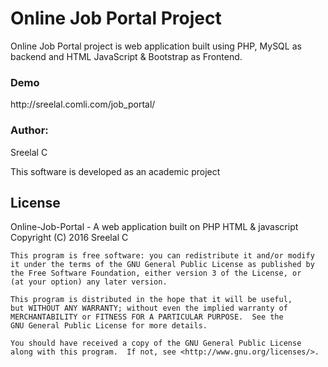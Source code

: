 # Online Job Portal Project
Online Job Portal project is web application built using PHP, MySQL as backend and HTML JavaScript &amp; Bootstrap as Frontend. 

<h3> Demo </h3>
http://sreelal.comli.com/job_portal/

<h3>Author:</h3> 
Sreelal C

This software is developed as an academic project

<h2> License </h2>
Online-Job-Portal - A web application built on PHP HTML & javascript</br>
Copyright (C) 2016  Sreelal C

    This program is free software: you can redistribute it and/or modify
    it under the terms of the GNU General Public License as published by
    the Free Software Foundation, either version 3 of the License, or
    (at your option) any later version.

    This program is distributed in the hope that it will be useful,
    but WITHOUT ANY WARRANTY; without even the implied warranty of
    MERCHANTABILITY or FITNESS FOR A PARTICULAR PURPOSE.  See the
    GNU General Public License for more details.

    You should have received a copy of the GNU General Public License
    along with this program.  If not, see <http://www.gnu.org/licenses/>.
